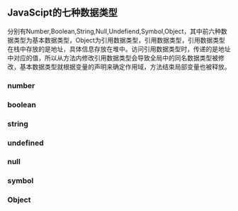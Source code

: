 
## JavaScipt的七种数据类型
分别有Number,Boolean,String,Null,Undefiend,Symbol,Object，其中前六种数据类型为基本数据类型，Object为引用数据类型，引用数据类型，引用数据类型在栈中存放的是地址，具体信息存放在堆中。访问引用数据类型时，传递的是地址中对应的值，所以从方法内修改引用数据类型会导致全局中的同名数据类型被修改，基本数据类型就根据变量的声明来确定作用域，方法结束局部变量也被释放。

### number

### boolean

### string

### undefined

### null

### symbol

### Object
